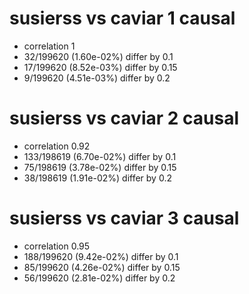 # susierss vs caviar  1 causal

- correlation 1
- 32/199620 (1.60e-02%) differ by 0.1
- 17/199620 (8.52e-03%) differ by 0.15
- 9/199620 (4.51e-03%) differ by 0.2


# susierss vs caviar  2 causal

- correlation 0.92
- 133/198619 (6.70e-02%) differ by 0.1
- 75/198619 (3.78e-02%) differ by 0.15
- 38/198619 (1.91e-02%) differ by 0.2


# susierss vs caviar  3 causal

- correlation 0.95
- 188/199620 (9.42e-02%) differ by 0.1
- 85/199620 (4.26e-02%) differ by 0.15
- 56/199620 (2.81e-02%) differ by 0.2


